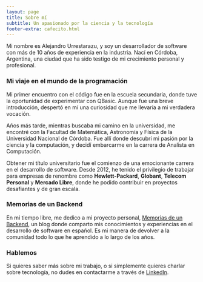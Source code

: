 ```yaml
---
layout: page
title: Sobre mí
subtitle: Un apasionado por la ciencia y la tecnología
footer-extra: cafecito.html
---
```


Mi nombre es Alejandro Urrestarazu, y soy un desarrollador de software con más de 10 años de experiencia en la industria. Nací en Córdoba, Argentina, una ciudad que ha sido testigo de mi crecimiento personal y profesional.

### Mi viaje en el mundo de la programación

Mi primer encuentro con el código fue en la escuela secundaria, donde tuve la oportunidad de experimentar con QBasic. Aunque fue una breve introducción, despertó en mí una curiosidad que me llevaría a mi verdadera vocación.

Años más tarde, mientras buscaba mi camino en la universidad, me encontré con la Facultad de Matemática, Astronomía y Física de la Universidad Nacional de Córdoba. Fue allí donde descubrí mi pasión por la ciencia y la computación, y decidí embarcarme en la carrera de Analista en Computación.

Obtener mi título universitario fue el comienzo de una emocionante carrera en el desarrollo de software. Desde 2012, he tenido el privilegio de trabajar para empresas de renombre como **Hewlett-Packard**, **Globant**, **Telecom Personal** y **Mercado Libre**, donde he podido contribuir en proyectos desafiantes y de gran escala.

### Memorias de un Backend

En mi tiempo libre, me dedico a mi proyecto personal, [Memorias de un Backend](https://memobackend.com.ar/), un blog donde comparto mis conocimientos y experiencias en el desarrollo de software en español. Es mi manera de devolver a la comunidad todo lo que he aprendido a lo largo de los años.

### Hablemos

Si quieres saber más sobre mi trabajo, o si simplemente quieres charlar sobre tecnología, no dudes en contactarme a través de [LinkedIn](https://www.linkedin.com/in/urrestarazualejandro/).

              